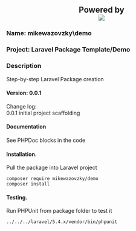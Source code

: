 <h2 align="center">Powered by<br> 
	<img src="https://laravel.com/assets/img/components/logo-laravel.svg">
</h2>

### Name: mikewazovzky\demo
### Project: Laravel Package Template/Demo
### Description
Step-by-step Laravel Package creation  

#### Version: 0.0.1
Change log:  
0.0.1 initial project scaffolding

#### Documentation
See PHPDoc blocks in the code

#### Installation. 
Pull the package into Laravel project 
```
composer require mikewazovzky/demo
composer install
```

#### Testing. 
Run PHPUnit from package folder to test it 
```
../../../laravel/5.4.x/vendor/bin/phpunit
```



